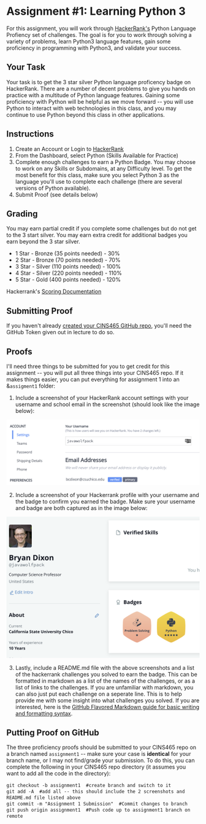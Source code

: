 # Assignment #1: Learning Python 3

For this assignment, you will work through [HackerRank's](https://www.hackerrank.com/) Python Language Profiency set of challenges. The goal is for you to work through solving a variety of problems, learn Python3 language features, gain some proficiency in programming with Python3, and validate your success.

## Your Task

Your task is to get the 3 star silver Python language proficency badge on HackerRank. There are a number of decent problems to give you hands on practice with a multitude of Python language features. Gaining some proficiency with Python will be helpful as we move forward -- you will use Python to interact with web technologies in this class, and you may continue to use Python beyond this class in other applications.

## Instructions

1. Create an Account or Login to [HackerRank](https://www.hackerrank.com/)
2. From the Dashboard, select Python (Skills Available for Practice)
3. Complete enough challenges to earn a Python Badge. You may choose to work on any Skills or Subdomains, at any Difficulty level. To get the most benefit for this class, make sure you select Python 3 as the language you'll use to complete each challenge (there are several versions of Python available).
4. Submit Proof (see details below)

## Grading

You may earn partial credit if you complete some challenges but do not get to the 3 start silver. You may earn extra credit for additional badges you earn beyond the 3 star silver.

* 1 Star - Bronze (35 points needed) - 30%
* 2 Star - Bronze (70 points needed) - 70%
* 3 Star - Silver (110 points needed) - 100%
* 4 Star - Silver (220 points needed) - 110%
* 5 Star - Gold (400 points needed) - 120%

Hackerrank's [Scoring Documentation](https://www.hackerrank.com/scoring)

## Submitting Proof

If you haven't already [created your CINS465 GitHub repo](https://www.bryancdixon.com/spring/2022/cins/465/repo/), you'll need the GitHub Token given out in lecture to do so.

## Proofs

I'll need three things to be submitted for you to get credit for this assignment -- you will put all three things into your CINS465 repo. If it makes things easier, you can put everything for assignment 1 into an &`assigment1` folder:

1. Include a screenshot of your HackerRank account settings with your username and school email in the screenshot (should look like the image below):

![Screenshot of HackerRank Account Settings](/assets/images/hackerrank_accountdetails.png)

2. Include a screenshot of your Hackerrank profile with your username and the badge to confirm you earned the badge. Make sure your username and badge are both captured as in the image below:

![Screenshot of HackerRank Profile and Python Badge](/assets/images/hackerrank_badgeproof.png)

3. Lastly, include a README.md file with the above screenshots and a list of the hackerrank challenges you solved to earn the badge. This can be formatted in markdown as a list of the names of the challenges, or as a list of links to the challenges. If you are unfamiliar with markdown, you can also just put each challenge on a seperate line. This is to help provide me with some insight into what challenges you solved. If you are interested, here is the [GitHub Flavored Markdown guide for basic writing and formatting syntax](https://docs.github.com/en/github/writing-on-github/getting-started-with-writing-and-formatting-on-github/basic-writing-and-formatting-syntax).

## Putting Proof on GitHub

The three proficiency proofs should be submitted to your CINS465 repo on a branch named `assignment1` -- make sure your case is **identical** for your branch name, or I may not find/grade your submission. To do this, you can complete the following in your CINS465 repo directory (it assumes you want to add all the code in the directory):

```
git checkout -b assignment1  #create branch and switch to it
git add -A  #add all -- this should include the 2 screenshots and README.md file listed above
git commit -m "Assignment 1 Submission"  #Commit changes to branch
git push origin assignment1  #Push code up to assignment1 branch on remote
```
